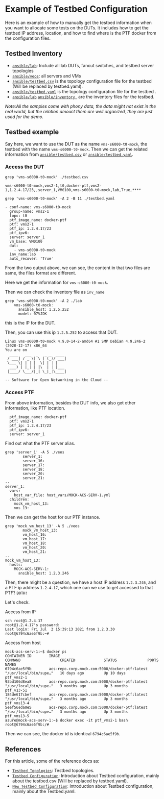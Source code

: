 # Example of Testbed Configuration
Here is an example of how to manually get the testbed information when you want to allocate some tests on the DUTs. It includes how to get the testbed IP address, location, and how to find where is the PTF docker from the configuration files.

## Testbed Inventory

- [```ansible/lab```](/ansible/lab): Include all lab DUTs, fanout switches, and testbed server topologies
- [```ansible/veos```](/ansible/veos): all servers and VMs
- [```ansible/testbed.csv```](/ansible/testbed.csv) is the topology configuration file for the testbed (Will be replaced by testbed.yaml).
- [```ansible/testbed.yaml```](/ansible/testbed.yaml) is the topology configuration file for the testbed .
- [```ansible/lab```](/ansible/lab) [```ansible/inventory ```](/ansible/inventory ) are the inventory files for the testbed.

*Note:All the samples come with phony data, the data might not exist in the real world, but the relation amount them are well organized, they are just used for the demo.*

## Testbed example
Say here, we want to use the DUT as the name `vms-s6000-t0-mock`, the testbed with the name `vms-s6000-t0-mock`.
Then we can get the related information from [```ansible/testbed.csv```](/ansible/testbed.csv) or [```ansible/testbed.yaml```](/ansible/testbed.yaml).

### Access the DUT

```
grep 'vms-s6000-t0-mock' ./testbed.csv

vms-s6000-t0-mock,vms2-1,t0,docker-ptf,vms2-1,1.2.4.17/23,,server_1,VM0100,vms-s6000-t0-mock,lab,True,****
```
```
grep 'vms-s6000-t0-mock' -A 2 -B 11 ./testbed.yaml

- conf-name: vms-s6000-t0-mock
  group-name: vms2-1
  topo: t0
  ptf_image_name: docker-ptf
  ptf: vms2-1
  ptf_ip: 1.2.4.17/23
  ptf_ipv6:
  server: server_1
  vm_base: VM0100
  dut:
    - vms-s6000-t0-mock
  inv_name:lab
  auto_recover: 'True'
```
From the two output above, we can see, the content in that two files are same, the files format are different. 

Here we get the information for `vms-s6000-t0-mock`.

Then we can check the inventory file as `inv_name`
```
grep 'vms-s6000-t0-mock' -A 2 ./lab
    vms-s6000-t0-mock:
      ansible_host: 1.2.5.252
      model: 07VJDK
```
this is the IP for the DUT.


Then, you can use this ip `1.2.5.252` to access that DUT.

```
Linux vms-s6000-t0-mock 4.9.0-14-2-amd64 #1 SMP Debian 4.9.246-2 (2020-12-17) x86_64
You are on
  ____   ___  _   _ _  ____
 / ___| / _ \| \ | (_)/ ___|
 \___ \| | | |  \| | | |
  ___) | |_| | |\  | | |___
 |____/ \___/|_| \_|_|\____|

-- Software for Open Networking in the Cloud --
```

### Access PTF
From above information, besides the DUT info, we also get other information, like PTF location.
```
  ptf_image_name: docker-ptf
  ptf: vms2-1
  ptf_ip: 1.2.4.17/23
  ptf_ipv6:
  server: server_1
```
Find out what the PTF server alias.
```
grep 'server_1' -A 5 ./veos
        server_1:
        server_16:
        server_17:
        server_18:
        server_20:
        server_21:
--
server_1:
  vars:
    host_var_file: host_vars/MOCK-ACS-SERV-1.yml
  children:
    mock_vm_host_13:
    vms_13:
```
Then we can get the host for our PTF instance.
```
grep 'mock_vm_host_13' -A 5 ./veos         
        mock_vm_host_13:
        vm_host_16:
        vm_host_17:
        vm_host_18:
        vm_host_20:
        vm_host_21:
--
mock_vm_host_13:
  hosts:
    MOCK-ACS-SERV-1:
      ansible_host: 1.2.3.246
```

Then, there might be a question, we have a host IP address `1.2.3.246`, and a PTF ip address `1.2.4.17`, which one can we use to get accessed to that PTF? ``BOTH!``

Let's check.

Access from IP
```
ssh root@1.2.4.17
root@1.2.4.17's password: 
Last login: Fri Jul  2 15:39:13 2021 from 1.2.3.30
root@6794c6ae5f9b:~# 
```
Access from host
```
mock-acs-serv-1:~$ docker ps
CONTAINER ID        IMAGE                                                COMMAND                  CREATED             STATUS              PORTS               NAMES
6794c6ae5f9b        acs-repo.corp.mock.com:5000/docker-ptf:latest   "/usr/local/bin/supe…"   10 days ago         Up 10 days                              ptf_vms2-1
93bd106d8ea8        acs-repo.corp.mock.com:5000/docker-ptf:latest   "/usr/local/bin/supe…"   3 months ago        Up 3 months                             ptf_v13-51
184de617cbef        acs-repo.corp.mock.com:5000/docker-ptf:latest   "/usr/local/bin/supe…"   3 months ago        Up 3 months                             ptf_vms13-4
5eef56eda0e5        acs-repo.corp.mock.com:5000/docker-ptf:latest   "/usr/local/bin/supe…"   3 months ago        Up 3 months                             ptf_vms13-5
azure@mock-acs-serv-1:~$ docker exec -it ptf_vms2-1 bash
root@6794c6ae5f9b:/# 
```
Then we can see, the docker id is identical `6794c6ae5f9b`.



## References
For this article, some of the reference docs as:

- [```Testbed Topologies```](/docs/testbed/README.testbed.Topology.md): Testbed topologies. 
- [```Testbed Configuration```](/docs/testbed/README.testbed.Config.md): Introduction about Testbed configuration, mainly about the testbed.csv (Will be replaced by testbed.yaml). 
- [```New Testbed Configuration```](/docs/testbed/README.new.testbed.Configuration.md): Introduction about Testbed configuration, mainly about the Testbed.yaml.
  